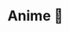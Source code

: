 ---
title: Anime 👹
description: 
image: "https://i.pinimg.com/564x/1c/f8/58/1cf858e8f33363a3eab3cc0ec40e0b22.jpg"

# Badge style
style:
    background: "#2a9d8f"
    color: "#fff"
---